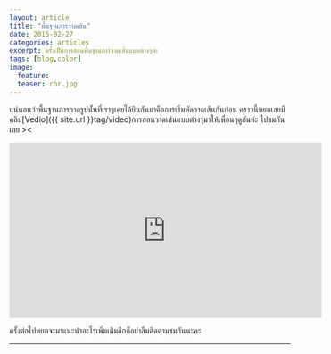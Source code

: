```yaml
---
layout: article
title: "พื้นฐานการวาดเส้น"
date: 2015-02-27
categories: articles
excerpt: ครั้งเป็นการสอนพื้นฐานการวาดเส้นแบบต่างๆค่ะ
tags: [blog,color]
image:
  feature: 
  teaser: rhr.jpg
---
```


แน่นอนว่าพื้นฐานการวาดรูปนั้นที่เราๆเคยได้ยินกันมาคือการเริ่มหัดวาดเส้นกันก่อน คราวนี้หยกเลยมีคลิป[Vedio]({{ site.url }}tag/video)การสอนวาดเส้นแบบต่างๆมาให้เพื่อนๆดูกันค่ะ ไปชมกันเลย ><

<center><iframe width="560" height="315" src="https://www.youtube.com/embed/YBaFJUUwYSM" frameborder="0" allowfullscreen></iframe></center>

ครั้งต่อไปหยกจะมาแนะนำอะไรเพิ่มเติมอีกก็อย่าลืมติดตามชมกันนะคะ 

----------
<div id="fb-root"></div>
<script>(function(d, s, id) {
  var js, fjs = d.getElementsByTagName(s)[0];
  if (d.getElementById(id)) return;
  js = d.createElement(s); js.id = id;
  js.src = "//connect.facebook.net/en_US/sdk.js#xfbml=1&version=v2.0";
  fjs.parentNode.insertBefore(js, fjs);
}(document, 'script', 'facebook-jssdk'));</script>

<div class="fb-comments" data-href="http://www.elapaint.com//articles/drawing/" data-numposts="5" data-colorscheme="light"></div>

<div class="fb-like" data-href="http://www.elapaint.com//articles/drawing/" data-layout="standard" data-action="like" data-show-faces="true" data-share="false"></div>


